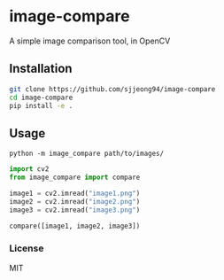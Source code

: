 # image-compare
A simple image comparison tool, in OpenCV

## Installation
```bash
git clone https://github.com/sjjeong94/image-compare
cd image-compare
pip install -e .
```

## Usage
```
python -m image_compare path/to/images/
```

```python
import cv2
from image_compare import compare

image1 = cv2.imread("image1.png")
image2 = cv2.imread("image2.png")
image3 = cv2.imread("image3.png")

compare([image1, image2, image3])
```

### License
MIT